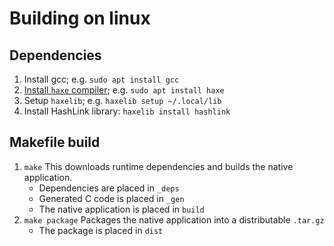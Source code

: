 # Building on linux

## Dependencies

1. Install gcc; e.g. `sudo apt install gcc`
2. [Install `haxe` compiler][haxe]; e.g. `sudo apt install haxe`
3. Setup `haxelib`; e.g. `haxelib setup ~/.local/lib`
4. Install HashLink library: `haxelib install hashlink`

[haxe]: https://haxe.org/download/

## Makefile build

1. `make` This downloads runtime dependencies and builds the native application.
    - Dependencies are placed in `_deps`
    - Generated C code is placed in `_gen`
    - The native application is placed in `build`
2. `make package` Packages the native application into a distributable `.tar.gz`
    - The package is placed in `dist`
